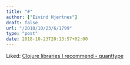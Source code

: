 ```yaml
---
title: "#"
author: ["Eivind Hjertnes"]
draft: false
url: "/2018/10/23/6/1799"
type: "post"
date: 2018-10-23T20:13:57+02:00
---
```


Liked:
[Clojure
libraries I recommend - quanttype](https://quanttype.net/posts/2018-10-14-clojure-libraries-i-use-and-like.html)
